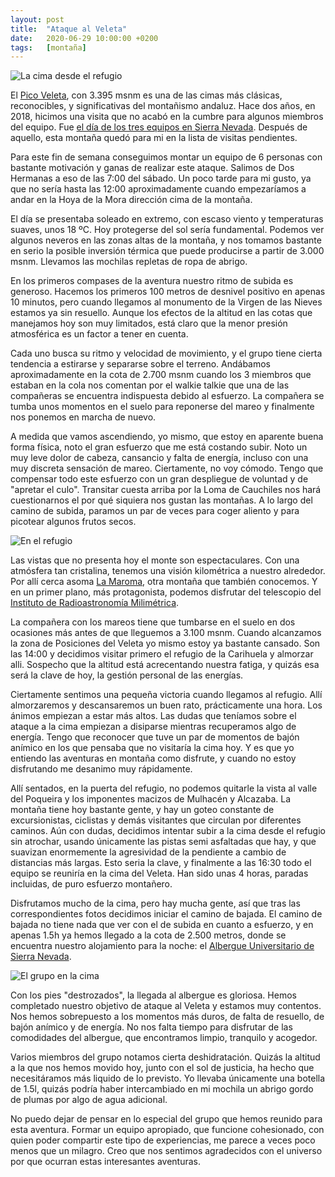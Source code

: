 ```yaml
---
layout: post
title:  "Ataque al Veleta"
date:   2020-06-29 10:00:00 +0200
tags:	[montaña]
---
```


![La cima desde el refugio][ref2]


El [Pico Veleta][wiki_veleta], con 3.395 msnm es una de las cimas más clásicas, reconocibles, y
significativas del montañismo andaluz. Hace dos años, en 2018, hicimos una visita que no acabó en
la cumbre para algunos miembros del equipo. Fue
[el día de los tres equipos en Sierra Nevada][intento]. Después de aquello, esta montaña quedó para
mi en la lista de visitas pendientes.

<!--more-->

Para este fin de semana conseguimos montar un equipo de 6 personas con bastante motivación y ganas
de realizar este ataque. Salimos de Dos Hermanas a eso de las 7:00 del sábado. Un poco tarde para
mi gusto, ya que no sería hasta las 12:00 aproximadamente cuando empezaríamos a andar en la Hoya
de la Mora dirección cima de la montaña.

El día se presentaba soleado en extremo, con escaso viento y temperaturas suaves, unos 18 ºC. Hoy
protegerse del sol sería fundamental. Podemos ver algunos neveros en las zonas altas de la montaña,
y nos tomamos bastante en serio la posible inversión térmica que puede producirse a partir de 3.000
msnm. Llevamos las mochilas repletas de ropa de abrigo.

En los primeros compases de la aventura nuestro ritmo de subida es generoso. Hacemos los primeros
100 metros de desnivel positivo en apenas 10 minutos, pero cuando llegamos al monumento de la
Virgen de las Nieves estamos ya sin resuello. Aunque los efectos de la altitud en las cotas que
manejamos hoy son muy limitados, está claro que la menor presión atmosférica es un factor a tener
en cuenta.

Cada uno busca su ritmo y velocidad de movimiento, y el grupo tiene cierta tendencia a estirarse y
separarse sobre el terreno. Andábamos aproximadamente en la cota de 2.700 msnm cuando los 3 miembros
que estaban en la cola nos comentan por el walkie talkie que una de las compañeras se encuentra
indispuesta debido al esfuerzo. La compañera se tumba unos momentos en el suelo para reponerse del
mareo y finalmente nos ponemos en marcha de nuevo.

A medida que vamos ascendiendo, yo mismo, que estoy en aparente buena forma física, noto el gran
esfuerzo que me está costando subir. Noto un muy leve dolor de cabeza, cansancio y falta de
energía, incluso con una muy discreta sensación de mareo. Ciertamente, no voy cómodo. Tengo que
compensar todo este esfuerzo con un gran despliegue de voluntad y de "apretar el culo".
Transitar cuesta arriba por la Loma de Cauchiles nos hará cuestionarnos el por qué siquiera nos
gustan las montañas. A lo largo del camino de subida, paramos un par de veces para coger aliento y
para picotear algunos frutos secos.

![En el refugio][ref1]

Las vistas que no presenta hoy el monte son espectaculares. Con una atmósfera tan cristalina,
tenemos una visión kilométrica a nuestro alrededor. Por allí cerca asoma [La Maroma][maroma], otra
montaña que también conocemos. Y en un primer plano, más protagonista, podemos disfrutar del
telescopio del [Instituto de Radioastronomía Milimétrica][wiki_iram].

La compañera con los mareos tiene que tumbarse en el suelo en dos ocasiones más antes de que
lleguemos a 3.100 msnm. Cuando alcanzamos la zona de Posiciones del Veleta yo mismo estoy ya
bastante cansado. Son las 14:00 y decidimos visitar primero el refugio de la Carihuela y almorzar
alli. Sospecho que la altitud está acrecentando nuestra fatiga, y quizás esa será la clave de hoy,
la gestión personal de las energías.

Ciertamente sentimos una pequeña victoria cuando llegamos al refugio. Allí almorzaremos y
descansaremos un buen rato, prácticamente una hora. Los ánimos empiezan a estar más altos. Las
dudas que teníamos sobre el ataque a la cima empiezan a disiparse mientras recuperamos algo de
energía. Tengo que reconocer que tuve un par de momentos de bajón anímico en los que pensaba que
no visitaría la cima hoy. Y es que yo entiendo las aventuras en montaña como disfrute, y cuando no
estoy disfrutando me desanimo muy rápidamente.

Allí sentados, en la puerta del refugio, no podemos quitarle la vista al valle del Poqueira y los
imponentes macizos de Mulhacén y Alcazaba. La montaña tiene hoy bastante gente, y hay un goteo
constante de excursionistas, ciclistas y demás visitantes que circulan por diferentes caminos.
Aún con dudas, decidimos intentar subir a la cima desde el refugio sin atrochar, usando únicamente
las pistas semi asfaltadas que hay, y que suavizan enormemente la agresividad de la pendiente a
cambio de distancias más largas. Esto seria la clave, y finalmente a las 16:30 todo el equipo se
reuniría en la cima del Veleta. Han sido unas 4 horas, paradas incluidas, de puro esfuerzo
montañero.

Disfrutamos mucho de la cima, pero hay mucha gente, así que tras las correspondientes fotos
decidimos iniciar el camino de bajada. El camino de bajada no tiene nada que ver con el de subida
en cuanto a esfuerzo, y en apenas 1.5h ya hemos llegado a la cota de 2.500 metros, donde se
encuentra nuestro alojamiento para la noche: el [Albergue Universitario de Sierra Nevada][albergue].

![El grupo en la cima][cima]

Con los pies "destrozados", la llegada al albergue es gloriosa. Hemos completado nuestro objetivo
de ataque al Veleta y estamos muy contentos. Nos hemos sobrepuesto a los momentos más duros, de
falta de resuello, de bajón anímico y de energía. No nos falta tiempo para disfrutar de las
comodidades del albergue, que encontramos limpio, tranquilo y acogedor.

Varios miembros del grupo notamos cierta deshidratación. Quizás la altitud a la que nos hemos
movido hoy, junto con el sol de justicia, ha hecho que necesitáramos más liquido de lo previsto.
Yo llevaba únicamente una botella de 1.5l, quizás podría haber intercambiado en mi mochila un
abrigo gordo de plumas por algo de agua adicional.

No puedo dejar de pensar en lo especial del grupo que hemos reunido para esta aventura. Formar un
equipo apropiado, que funcione cohesionado, con quien poder compartir este tipo de experiencias, me
parece a veces poco menos que un milagro. Creo que nos sentimos agradecidos con el universo por que
ocurran estas interesantes aventuras.

[cima]:		{{site.url}}/assets/20200629-veleta-cima.png
[ref1]:		{{site.url}}/assets/20200629-veleta-refugio1.png
[ref2]:		{{site.url}}/assets/20200629-veleta-refugio2.png
[wiki_veleta]:	https://es.wikipedia.org/wiki/Pico_Veleta
[intento]:	{{site.url}}/2018/07/03/veleta-3-equipos.html
[wiki_iram]:	https://es.wikipedia.org/wiki/Instituto_de_Radioastronom%C3%ADa_Milim%C3%A9trica
[albergue]:	http://alberguesierranevada.com/
[maroma]:	{{site.url}}/2018/03/26/maroma-invierno-primavera.html
